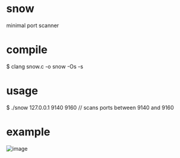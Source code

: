 # snow
minimal port scanner

# compile
$ clang snow.c -o snow -Os -s

# usage
$ ./snow 127.0.0.1 9140 9160 // scans ports between 9140 and 9160

# example
![image](https://github.com/user-attachments/assets/fbbd78b4-0ee2-4015-8065-fa7f58eaf757)

